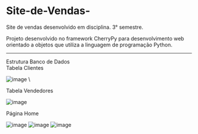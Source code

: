 # Site-de-Vendas-
Site de vendas desenvolvido em disciplina. 3° semestre.

Projeto desenvolvido no framework CherryPy para desenvolvimento web orientado a objetos que utiliza a linguagem de programação Python.
<hr>

Estrutura Banco de Dados\
Tabela Clientes

![image](https://user-images.githubusercontent.com/103198341/190279415-508bd9d2-082d-4f73-a85c-7cbce26f954d.png) \

Tabela Vendedores

![image](https://user-images.githubusercontent.com/103198341/190279554-d891f14e-3fb4-423f-9007-94bd4ceffa73.png)

Página Home

![image](https://user-images.githubusercontent.com/103198341/190279754-6d31d8dd-e574-4ed5-b2ea-80763847fd79.png)
![image](https://user-images.githubusercontent.com/103198341/190279766-834e1e30-646e-4fdf-b903-c5528159fda0.png)
![image](https://user-images.githubusercontent.com/103198341/190279779-5f1b3b14-525a-442b-ac2b-2ac10b722074.png)
